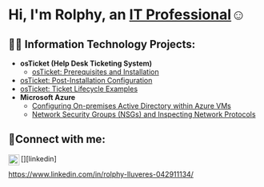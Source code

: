 <h1>Hi, I'm Rolphy, an <a href="https://www.linkedin.com/in/rolphy-lluveres-042911134/">IT Professional</a>☺</h1>

<h2>👨‍💻 Information Technology Projects:</h2>

- <b>osTicket (Help Desk Ticketing System)</b>
  - [osTicket: Prerequisites and Installation](https://github.com/RolfyLl/osticket-prereqs)
- [osTicket: Post-Installation Configuration](https://github.com/RolfyLl/post-install-config)
- [osTicket: Ticket Lifecycle Examples](https://github.com/RolfyLl/ticket-lifecycle)
- <b>Microsoft Azure</b>
  - [Configuring On-premises Active Directory within Azure VMs](https://github.com/RolfyLl/configure-ad)
  - [Network Security Groups (NSGs) and Inspecting Network Protocols](https://github.com/RolfyLlcc/azure-network-protocols)

<h2>🤳Connect with me:</h2>


[<img align="left" alt="https://www.linkedin.com/in/rolphy-lluveres-042911134/ | LinkedIn" width="22px" src="https://cdn.jsdelivr.net/npm/simple-icons@v3/icons/linkedin.svg" />][linkedin]


https://www.linkedin.com/in/rolphy-lluveres-042911134/
